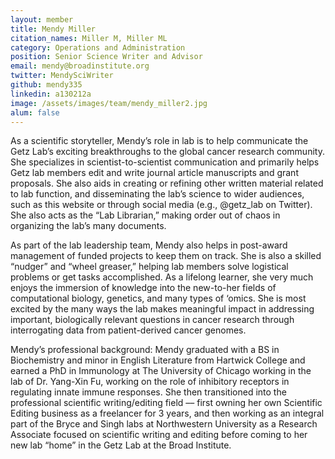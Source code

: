 ```yaml
---
layout: member
title: Mendy Miller
citation_names: Miller M, Miller ML
category: Operations and Administration
position: Senior Science Writer and Advisor
email: mendy@broadinstitute.org
twitter: MendySciWriter
github: mendy335
linkedin: a130212a
image: /assets/images/team/mendy_miller2.jpg
alum: false
---
```


As a scientific storyteller, Mendy’s role in lab is to help communicate the Getz Lab’s exciting breakthroughs to the global cancer research community. She specializes in scientist-to-scientist communication and primarily helps Getz lab members edit and write journal article manuscripts and grant proposals. She also aids in creating or refining other written material related to lab function, and disseminating the lab’s science to wider audiences, such as this website or through social media (e.g., @getz_lab on Twitter). She also acts as the “Lab Librarian,” making order out of chaos in organizing the lab’s many documents. 

As part of the lab leadership team, Mendy also helps in post-award management of funded projects to keep them on track. She is also a skilled “nudger” and “wheel greaser,” helping lab members solve logistical problems or get tasks accomplished. As a lifelong learner, she very much enjoys the immersion of knowledge into the new-to-her fields of computational biology, genetics, and many types of ‘omics. She is most excited by the many ways the lab makes meaningful impact in addressing important, biologically relevant questions in cancer research through interrogating data from patient-derived cancer genomes.

Mendy’s professional background: Mendy graduated with a BS in Biochemistry and minor in English Literature from Hartwick College and earned a PhD in Immunology at The University of Chicago working in the lab of Dr. Yang-Xin Fu, working on the role of inhibitory receptors in regulating innate immune responses. She then transitioned into the professional scientific writing/editing field –– first owning her own Scientific Editing business as a freelancer for 3 years, and then working as an integral part of the Bryce and Singh labs at Northwestern University as a Research Associate focused on scientific writing and editing before coming to her new lab “home” in the Getz Lab at the Broad Institute.


